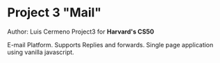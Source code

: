 # Project 3 "Mail"
Author: Luis Cermeno
Project3 for **Harvard's CS50**

E-mail Platform. Supports Replies and forwards. Single page application using vanilla javascript.
